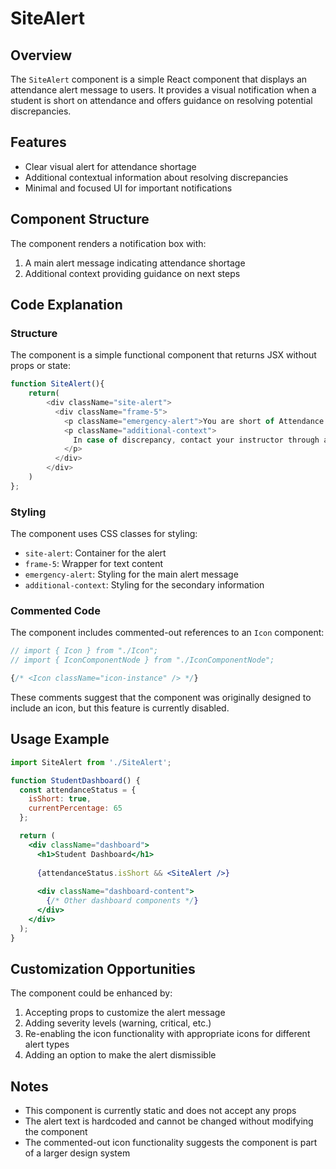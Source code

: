 # SiteAlert

## Overview

The `SiteAlert` component is a simple React component that displays an attendance alert message to users. It provides a visual notification when a student is short on attendance and offers guidance on resolving potential discrepancies.

## Features

- Clear visual alert for attendance shortage
- Additional contextual information about resolving discrepancies
- Minimal and focused UI for important notifications

## Component Structure

The component renders a notification box with:
1. A main alert message indicating attendance shortage
2. Additional context providing guidance on next steps

## Code Explanation

### Structure

The component is a simple functional component that returns JSX without props or state:

```javascript
function SiteAlert(){
    return(
        <div className="site-alert">
          <div className="frame-5">
            <p className="emergency-alert">You are short of Attendance!</p>
            <p className="additional-context">
              In case of discrepancy, contact your instructor through appeal section.
            </p>
          </div>
        </div>
    )
};
```

### Styling

The component uses CSS classes for styling:
- `site-alert`: Container for the alert
- `frame-5`: Wrapper for text content
- `emergency-alert`: Styling for the main alert message
- `additional-context`: Styling for the secondary information

### Commented Code

The component includes commented-out references to an `Icon` component:

```javascript
// import { Icon } from "./Icon";
// import { IconComponentNode } from "./IconComponentNode";
```

```javascript
{/* <Icon className="icon-instance" /> */}
```

These comments suggest that the component was originally designed to include an icon, but this feature is currently disabled.

## Usage Example

```jsx
import SiteAlert from './SiteAlert';

function StudentDashboard() {
  const attendanceStatus = {
    isShort: true,
    currentPercentage: 65
  };

  return (
    <div className="dashboard">
      <h1>Student Dashboard</h1>
      
      {attendanceStatus.isShort && <SiteAlert />}
      
      <div className="dashboard-content">
        {/* Other dashboard components */}
      </div>
    </div>
  );
}
```

## Customization Opportunities

The component could be enhanced by:
1. Accepting props to customize the alert message
2. Adding severity levels (warning, critical, etc.)
3. Re-enabling the icon functionality with appropriate icons for different alert types
4. Adding an option to make the alert dismissible

## Notes

- This component is currently static and does not accept any props
- The alert text is hardcoded and cannot be changed without modifying the component
- The commented-out icon functionality suggests the component is part of a larger design system